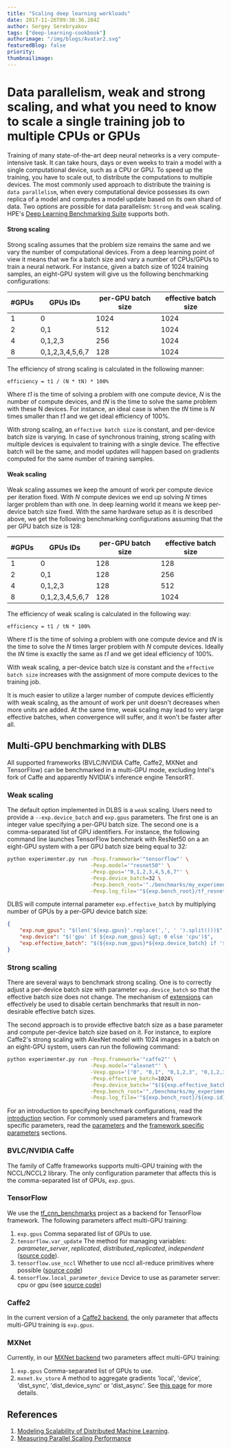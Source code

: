 ```yaml
---
title: "Scaling deep learning workloads"
date: 2017-11-26T09:38:36.284Z
author: Sergey Serebryakov 
tags: ["deep-learning-cookbook"]
authorimage: "/img/blogs/Avatar2.svg"
featuredBlog: false
priority:
thumbnailimage:
---
```

# Data parallelism, weak and strong scaling, and what you need to know to scale a single training job to multiple CPUs or GPUs 
Training of many state-of-the-art deep neural networks is a very compute-intensive task. It can take hours, days or even weeks to train a model with a single computational  device, such as a CPU or GPU. To speed up the training, you have to scale out, to distribute the computations to multiple devices. The most commonly used approach to distribute the training is `data parallelism`, when every computational device possesses its own replica of a model and computes a model update based on its own shard of data. Two options are possible for data parallelism: `Strong` and `weak` scaling. HPE's [Deep Learning Benchmarking Suite](https://hewlettpackard.github.io/dlcookbook-dlbs) supports both.

#### __Strong scaling__
Strong scaling assumes that the problem size remains the same and we vary the number of computational devices. From a deep learning point of view it means that we fix a batch size and vary a number of CPUs/GPUs to train a neural network. For instance, given a batch size of 1024 training samples, an eight-GPU system will give us the following benchmarking configurations:

| #GPUs |     GPUs IDs    | per-GPU batch size | effective batch size |  
|-------|-----------------|--------------------|----------------------|
|   1   | 0               |        1024        |         1024         |
|   2   | 0,1             |         512        |         1024         |
|   4   | 0,1,2,3         |         256        |         1024         |
|   8   | 0,1,2,3,4,5,6,7 |         128        |         1024         |

The efficiency of strong scaling is calculated in the following manner: 

```
efficiency = t1 / (N * tN) * 100% 
```
Where _t1_ is the time of solving a problem with one compute device, _N_ is the number of compute devices, and _tN_ is the time to solve the same problem with these N devices. For instance, an ideal case is when the _tN_ time is _N_ times smaller than _t1_ and we get ideal efficiency of 100%.

With strong scaling, an `effective batch size` is constant, and per-device batch size is varying. In case of synchronous training, strong scaling with multiple devices is equivalent to training with a single device. The effective batch will be the same, and model updates will happen based on gradients computed for the same number of training samples. 

#### __Weak scaling__
Weak scaling assumes we keep the amount of work per compute device per iteration fixed. With _N_ compute devices we end up solving _N_ times larger problem than with one. In deep learning world it means we keep per-device batch size fixed. With the same hardware setup as it is described above, we get the following benchmarking configurations assuming that the per GPU batch size is 128:

| #GPUs |     GPUs IDs    | per-GPU batch size | effective batch size |  
|-------|-----------------|--------------------|----------------------|
|   1   | 0               |        128         |         128          |
|   2   | 0,1             |        128         |         256          |
|   4   | 0,1,2,3         |        128         |         512          |
|   8   | 0,1,2,3,4,5,6,7 |        128         |        1024          |

The efficiency of weak scaling is calculated in the following way: 

```
efficiency = t1 / tN * 100% 
```
Where _t1_ is the time of solving a problem with one compute device and _tN_ is the time to solve the _N_ times larger problem with _N_ compute devices. Ideally the _tN_ time is exactly the same as _t1_ and we get ideal efficiency of 100%.

With weak scaling, a per-device batch size is constant and the `effective batch size` increases with the assignment of more compute devices to the training job.

It is much easier to utilize a larger number of compute devices efficiently with weak scaling, as the amount of work per unit doesn't decreases when more units are added. At the same time, weak scaling may lead to very large effective batches, when convergence will suffer, and it won't be faster after all.

## Multi-GPU benchmarking with DLBS
All supported frameworks (BVLC/NVIDIA Caffe, Caffe2, MXNet and TensorFlow) can be benchmarked in a multi-GPU mode, excluding Intel's fork of Caffe and apparently NVIDIA's inference engine TensorRT. 


### Weak scaling
The default option implemented in DLBS is a `weak` scaling. Users need to provide a `--exp.device_batch` and `exp.gpus` parameters. The first one is an integer value specifying a per-GPU batch size. The second one is a comma-separated list of GPU identifiers. For instance, the following command line launches TensorFlow benchmark with ResNet50 on a an eight-GPU system with a per GPU batch size being equal to 32:

```bash
python experimenter.py run -Pexp.framework='"tensorflow"' \
                           -Pexp.model='"resnet50"' \
                           -Pexp.gpus='"0,1,2,3,4,5,6,7"' \
                           -Pexp.device_batch=32 \
                           -Pexp.bench_root='"./benchmarks/my_experiment"'\
                           -Pexp.log_file='"${exp.bench_root}/tf_resnet50.log"'
```

DLBS will compute internal parameter `exp.effective_batch` by multiplying number of GPUs by a per-GPU device batch size:

```json
{
    "exp.num_gpus": "$(len('${exp.gpus}'.replace(',', ' ').split()))$",
    "exp.device": "$('gpu' if ${exp.num_gpus} &gt; 0 else 'cpu')$",
    "exp.effective_batch": "$(${exp.num_gpus}*${exp.device_batch} if '${exp.device}' == 'gpu' else ${exp.device_batch})$"
}
```

### Strong scaling
There are several ways to benchmark strong scaling. One is to correctly adjust a per-device batch size with parameter `exp.device_batch` so that the effective batch size does not change. The mechanism of [extensions](https://hewlettpackard.github.io/dlcookbook-dlbs/#/intro/intro?id=extensions) can effectively be used to disable certain benchmarks that result in non-desirable effective batch sizes.

The second approach is to provide effective batch size as a base parameter and compute per-device batch size based on it. For instance, to explore Caffe2's strong scaling with AlexNet model with 1024 images in a batch on an eight-GPU system, users can run the following command:

```bash
python experimenter.py run -Pexp.framework='"caffe2"' \
                           -Pexp.model='"alexnet"' \
                           -Vexp.gpus='["0", "0,1", "0,1,2,3", "0,1,2,3,4,5,6,7"]' \
                           -Pexp.effective_batch=1024\
                           -Pexp.device_batch='"$(${exp.effective_batch}/${exp.num_gpus})$"'\
                           -Pexp.bench_root='"./benchmarks/my_experiment"'\
                           -Pexp.log_file='"${exp.bench_root}/${exp.id}.log"'
```

For an introduction to specifying benchmark configurations, read the [introduction](https://hewlettpackard.github.io/dlcookbook-dlbs/#/intro/intro) section. For commonly used parameters and framework specific parameters, read the [parameters](https://hewlettpackard.github.io/dlcookbook-dlbs/#/parameters/parameters?id=parameters) and the [framework specific parameters](https://hewlettpackard.github.io/dlcookbook-dlbs/#/frameworks/frameworks?id=frameworks) sections.

### BVLC/NVIDIA Caffe
The family of Caffe frameworks supports multi-GPU training with the NCCL/NCCL2 library. The only configuration parameter that affects this is the comma-separated list of  GPUs, `exp.gpus`.

### TensorFlow
We use the [tf_cnn_benchmarks](https://github.hpe.com/labs/dlcookbook/tree/master/python/tf_cnn_benchmarks) project as a backend for TensorFlow framework. The following parameters affect multi-GPU training:

1. `exp.gpus` Comma separated list of GPUs to use.
2. `tensorflow.var_update` The method for managing variables: _parameter\_server_, _replicated_, _distributed\_replicated_, _independent_ ([source code](https://github.hpe.com/labs/dlcookbook/blob/master/python/tf_cnn_benchmarks/tf_cnn_benchmarks.py#L164)).
3. `tensorflow.use_nccl` Whether to use nccl all-reduce primitives where possible ([source code](https://github.hpe.com/labs/dlcookbook/blob/master/python/tf_cnn_benchmarks/tf_cnn_benchmarks.py#L168))
4. `tensorflow.local_parameter_device` Device to use as parameter server: cpu or gpu (see [source code](https://github.hpe.com/labs/dlcookbook/blob/master/python/tf_cnn_benchmarks/tf_cnn_benchmarks.py#L92))

### Caffe2
In the current version of a [Caffe2 backend](https://github.hpe.com/labs/dlcookbook/tree/master/python/caffe2_benchmarks), the only parameter that affects multi-GPU training is `exp.gpus`.

### MXNet
Currently, in our [MXNet backend](https://github.hpe.com/labs/dlcookbook/tree/master/python/mxnet_benchmarks) two parameters affect multi-GPU training:

1. `exp.gpus` Comma-separated list of GPUs to use.
2. `mxnet.kv_store` A method to aggregate gradients 'local', 'device', 'dist\_sync', 'dist\_device\_sync' or 'dist\_async'. See [this page](https://mxnet.incubator.apache.org/how_to/multi_devices.html) for more details.

## References
1. [Modeling Scalability of Distributed Machine Learning](https://arxiv.org/pdf/1610.06276.pdf).
2. [Measuring Parallel Scaling Performance](https://www.sharcnet.ca/help/index.php/Measuring_Parallel_Scaling_Performance)
